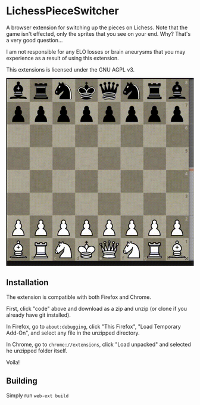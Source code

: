 # LichessPieceSwitcher

A browser extension for switching up the pieces on Lichess. Note that the game
isn't effected, only the sprites that you see on your end. Why? That's a very
good question...

I am not responsible for any ELO losses or brain aneurysms that you may
experience as a result of using this extension.

This extensions is licensed under the GNU AGPL v3.

![Sample video](sample.gif)

## Installation

The extension is compatible with both Firefox and Chrome.

First, click "code" above and download as a zip and unzip (or clone if you
already have git installed).

In Firefox, go to `about:debugging`, click "This Firefox", "Load Temporary
Add-On", and select any file in the unzipped directory.

In Chrome, go to `chrome://extensions`, click "Load unpacked" and selected he
unzipped folder itself.

Voila!

## Building

Simply run `web-ext build`
